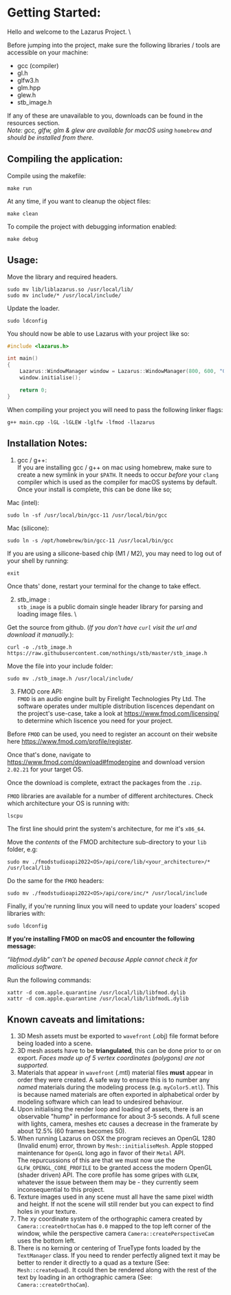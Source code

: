 # Getting Started:
Hello and welcome to the Lazarus Project. \

Before jumping into the project, make sure the following libraries / tools are accessible on your machine:
- gcc (compiler)
- gl.h
- glfw3.h
- glm.hpp
- glew.h
- stb_image.h

If any of these are unavailable to you, downloads can be found in the resources section. \
*Note: gcc, glfw, glm & glew are available for macOS using* `homebrew` *and should be installed from there.*

## Compiling the application:
Compile using the makefile: 
```
make run
```

At any time, if you want to cleanup the object files:
```
make clean
```

To compile the project with debugging information enabled:
```
make debug
```

## Usage:
Move the library and required headers.
```
sudo mv lib/liblazarus.so /usr/local/lib/
sudo mv include/* /usr/local/include/
```

Update the loader.
```
sudo ldconfig
```

You should now be able to use Lazarus with your project like so:
```cpp
#include <lazarus.h>

int main()
{
    Lazarus::WindowManager window = Lazarus::WindowManager(800, 600, "Game Window", nullptr, nullptr);
    window.initialise();

    return 0;
}
```

When compiling your project you will need to pass the following linker flags:
```
g++ main.cpp -lGL -lGLEW -lglfw -lfmod -llazarus
```

## Installation Notes:
1. gcc / g++: \
If you are installing gcc / g++ on mac using homebrew, make sure to create a new symlink in your `$PATH`. It needs to occur *before* your `clang` compiler which is used as the compiler for macOS systems by default. Once your install is complete, this can be done like so; 

Mac (intel):
```
sudo ln -sf /usr/local/bin/gcc-11 /usr/local/bin/gcc
```

Mac (silicone): 
```
sudo ln -s /opt/homebrew/bin/gcc-11 /usr/local/bin/gcc
```

If you are using a silicone-based chip (M1 / M2), you may need to log out of your shell by running: 
```
exit
```
Once thats' done, restart your terminal for the change to take effect.

2. stb_image : \
`stb_image` is a public domain single header library for parsing and loading image files. \

Get the source from github. (*If you don't have `curl` visit the url and download it manually.*):
```
curl -o ./stb_image.h https://raw.githubusercontent.com/nothings/stb/master/stb_image.h
```

Move the file into your include folder:
```
sudo mv ./stb_image.h /usr/local/include/
```

3. FMOD core API: \
`FMOD` is an audio engine built by Firelight Technologies Pty Ltd. The software operates under multiple distribution liscences dependant on the project's use-case, take a look at https://www.fmod.com/licensing/ to determine which liscence you need for your project.

Before `FMOD` can be used, you need to register an account on their website here https://www.fmod.com/profile/register.

Once that's done, navigate to https://www.fmod.com/download#fmodengine and download version `2.02.21` for your target OS.

Once the download is complete, extract the packages from the `.zip`.

`FMOD` libraries are available for a number of different architectures. Check which architecture your OS is running with:
```
lscpu
```
The first line should print the system's architecture, for me it's `x86_64`.

Move the *contents* of the FMOD architecture sub-directory to your `lib` folder, e.g:
```
sudo mv ./fmodstudioapi2022<OS>/api/core/lib/<your_architecture>/* /usr/local/lib
```

Do the same for the `FMOD` headers:
```
sudo mv ./fmodstudioapi2022<OS>/api/core/inc/* /usr/local/include
```

Finally, if you're running linux you will need to update your loaders' scoped libraries with:
```
sudo ldconfig
```

**If you're installing FMOD on macOS and encounter the following message:**

*“libfmod.dylib” can’t be opened because Apple cannot check it for malicious software.*

Run the following commands:
```
xattr -d com.apple.quarantine /usr/local/lib/libfmod.dylib
xattr -d com.apple.quarantine /usr/local/lib/libfmodL.dylib
```

## Known caveats and limitations:
1. 3D Mesh assets must be exported to `wavefront` (.obj) file format before being loaded into a scene.
2. 3D mesh assets have to be **triangulated**, this can be done prior to or on export. *Faces made up of 5 vertex coordinates (polygons) are not supported.*
3. Materials that appear in `wavefront` (.mtl) material files **must** appear in order they were created. A safe way to ensure this is to number any *named* materials during the modeling process (e.g. `myColor5.mtl`). This is because named materials are often exported in alphabetical order by modeling software which can lead to undesired behaviour.
4. Upon initialising the render loop and loading of assets, there is an observable "hump" in performance for about 3-5 seconds. A full scene with lights, camera, meshes etc causes a decrease in the framerate by about 12.5% (60 frames becomes 50).
5. When running Lazarus on OSX the program recieves an OpenGL 1280 (Invalid enum) error, thrown by `Mesh::initialiseMesh`. Apple stopped maintenance for `OpenGL` long ago in favor of their `Metal` API. \
The repurcussions of this are that we must now use the `GLFW_OPENGL_CORE_PROFILE` to be granted access the modern OpenGL (shader driven) API. The core profile has some gripes with `GLEW`, whatever the issue between them may be - they currently seem inconsequential to this project.
6. Texture images used in any scene must all have the same pixel width and height. If not the scene will still render but you can expect to find holes in your texture.
7. The xy coordinate system of the orthographic camera created by `Camera::createOrthoCam` has `0.0` mapped to the top left corner of the window, while the perspective camera `Camera::createPerspectiveCam` uses the bottom left.
8. There is no kerning or centering of TrueType fonts loaded by the `TextManager` class. If you need to render perfectly aligned text it may be better to render it directly to a quad as a texture (See: `Mesh::createQuad`). It could then be rendered along with the rest of the text by loading in an orthographic camera (See: `Camera::createOrthoCam`).